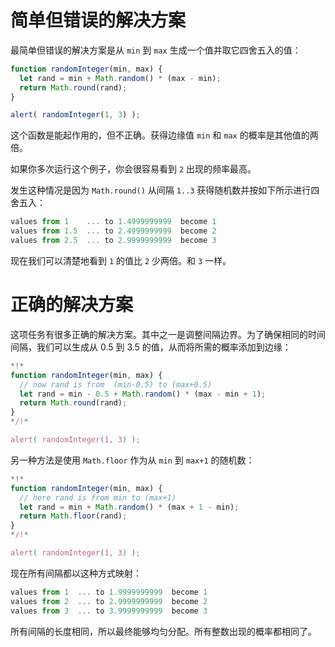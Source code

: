 # 简单但错误的解决方案

最简单但错误的解决方案是从 `min` 到 `max` 生成一个值并取它四舍五入的值：

```js run
function randomInteger(min, max) {
  let rand = min + Math.random() * (max - min); 
  return Math.round(rand);
}

alert( randomInteger(1, 3) );
```

这个函数是能起作用的，但不正确。获得边缘值 `min` 和 `max` 的概率是其他值的两倍。

如果你多次运行这个例子，你会很容易看到 `2` 出现的频率最高。

发生这种情况是因为 `Math.round()` 从间隔 `1..3` 获得随机数并按如下所示进行四舍五入：

```js no-beautify
values from 1    ... to 1.4999999999  become 1
values from 1.5  ... to 2.4999999999  become 2
values from 2.5  ... to 2.9999999999  become 3
```

现在我们可以清楚地看到 `1` 的值比 `2` 少两倍。和 `3` 一样。

# 正确的解决方案

这项任务有很多正确的解决方案。其中之一是调整间隔边界。为了确保相同的时间间隔，我们可以生成从 0.5 到 3.5 的值，从而将所需的概率添加到边缘：

```js run
*!*
function randomInteger(min, max) {
  // now rand is from  (min-0.5) to (max+0.5)
  let rand = min - 0.5 + Math.random() * (max - min + 1);
  return Math.round(rand);
}
*/!*

alert( randomInteger(1, 3) );
```

另一种方法是使用 `Math.floor` 作为从 `min` 到 `max+1` 的随机数：

```js run
*!*
function randomInteger(min, max) {
  // here rand is from min to (max+1)
  let rand = min + Math.random() * (max + 1 - min);
  return Math.floor(rand);
}
*/!*

alert( randomInteger(1, 3) );
```

现在所有间隔都以这种方式映射：

```js no-beautify
values from 1  ... to 1.9999999999  become 1
values from 2  ... to 2.9999999999  become 2
values from 3  ... to 3.9999999999  become 3
```

所有间隔的长度相同，所以最终能够均匀分配。所有整数出现的概率都相同了。
